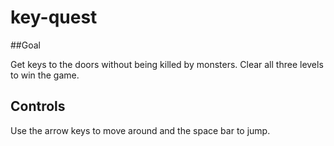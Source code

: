 # key-quest

##Goal

Get keys to the doors without being killed by monsters. Clear all three levels to win the game.

## Controls

Use the arrow keys to move around and the space bar to jump.
